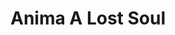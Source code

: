 ---
layout: gamepage
lang: "en"
title: "Anima A Lost Soul"
game: "The Game"
game-description: "a very nice game"

development: "The Development"
development-description: "wa"

controls: "Controls"
controls-description: "⌨️ WASD to move<br>
🎮 Left joystick to move"

credits: "Credits"
credits-description: "🔥 Gameplay video music: Behind the Curtain of Deceit by StudioKolomna"

cover_image: "/assets/AnimaALostSoul/animaalostsoul_banner.png"
background_image: "/assets/AnimaALostSoul/animaalostsoul_background.png"
background_color: "#615aed"

gallery:
  - "/assets/AnimaALostSoul/1.jpg"

lang_links:
  it: "/it/projects/animaalostsoul.html"
  en: "/en/projects/animaalostsoul.html"

font: "/assets/AnimaALostSoul/Travelisty.otf"

gamePage: "https://ary-and-navy.itch.io/anima-a-lost-soul"
download: "Download exe"
visitSite: "Open on Itch.io!"

gameName: "animaalostsoul"
---